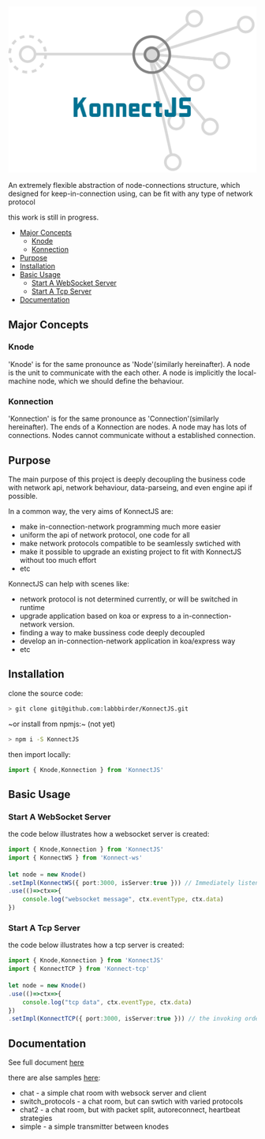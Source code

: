 
![logo](https://github.com/labbbirder/KonnectJS/blob/main/docs/logo.png)

An extremely flexible abstraction of node-connections structure, which designed for keep-in-connection using, can be fit with any type of network protocol

this work is still in progress.

<!-- vscode-markdown-toc -->
- [Major Concepts](#major-concepts)
  - [Knode](#knode)
  - [Konnection](#konnection)
- [Purpose](#purpose)
- [Installation](#installation)
- [Basic Usage](#basic-usage)
  - [Start A WebSocket Server](#start-a-websocket-server)
  - [Start A Tcp Server](#start-a-tcp-server)
- [Documentation](#documentation)

<!-- vscode-markdown-toc-config
	numbering=true
	autoSave=true
	/vscode-markdown-toc-config -->
<!-- /vscode-markdown-toc -->
## Major Concepts
### Knode
'Knode' is for the same pronounce as 'Node'(similarly hereinafter). A node is the unit to communicate with the each other. A node is implicitly the local-machine node, which we should define the behaviour.
### Konnection
'Konnection' is for the same pronounce as 'Connection'(similarly hereinafter). The ends of a Konnection are nodes. A node may has lots of connections. Nodes cannot communicate without a established connection.

## Purpose

The main purpose of this project is deeply decoupling the business code with network api, network behaviour, data-parseing, and even engine api if possible.

In a common way, the very aims of KonnectJS are:
* make in-connection-network programming much more easier
* uniform the api of network protocol, one code for all
* make network protocols compatible to be seamlessly swtiched with
* make it possible to upgrade an existing project to fit with KonnectJS without too much effort
* etc

KonnectJS can help with scenes like:
* network protocol is not determined currently, or will be switched in runtime
* upgrade application based on koa or express to a in-connection-network version.
* finding a way to make bussiness code deeply decoupled
* develop an in-connection-network application in koa/express way
* etc

## Installation
clone the source code:
```sh
> git clone git@github.com:labbbirder/KonnectJS.git
```

~or install from npmjs:~ (not yet)

```sh
> npm i -S KonnectJS
```
then import locally:
```typescript
import { Knode,Konnection } from 'KonnectJS'
```
## Basic Usage
### Start A WebSocket Server
the code below illustrates how a websocket server is created:
```typescript
import { Knode,Konnection } from 'KonnectJS'
import { KonnectWS } from 'Konnect-ws'

let node = new Knode()
.setImpl(KonnectWS({ port:3000, isServer:true })) // Immediately listen on 3000, and communicate with websocket
.use(()=>ctx=>{
    console.log("websocket message", ctx.eventType, ctx.data)
})
```
### Start A Tcp Server
the code below illustrates how a tcp server is created:
```typescript
import { Knode,Konnection } from 'KonnectJS'
import { KonnectTCP } from 'Konnect-tcp'

let node = new Knode()
.use(()=>ctx=>{
    console.log("tcp data", ctx.eventType, ctx.data)
})
.setImpl(KonnectTCP({ port:3000, isServer:true })) // the invoking order of setImpl does not matter
```

## Documentation
See full document [here](packages/KonnectJS/README.md)

there are alse samples [here](samples):
* chat - a simple chat room with websock server and client
* switch_protocols - a chat room, but can swtich with varied protocols
* chat2 - a chat room, but with packet split, autoreconnect, heartbeat strategies
* simple - a simple transmitter between knodes

